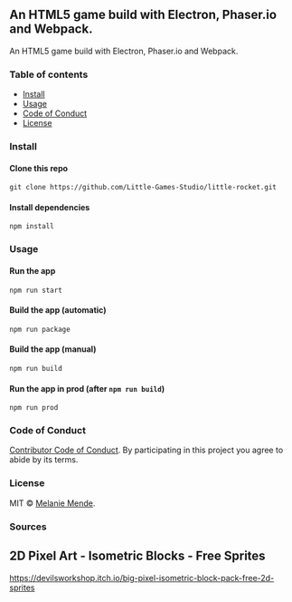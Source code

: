 ## An HTML5 game build with Electron, Phaser.io and Webpack.

An HTML5 game build with Electron, Phaser.io and Webpack.

### Table of contents

* [Install](#install)
* [Usage](#usage)
* [Code of Conduct](#code-of-conduct)
* [License](#license)

### Install

#### Clone this repo

```
git clone https://github.com/Little-Games-Studio/little-rocket.git
```

#### Install dependencies

```
npm install
```

### Usage

#### Run the app

```
npm run start
```

#### Build the app (automatic)

```
npm run package
```

#### Build the app (manual)

```
npm run build
```

#### Run the app in prod (after `npm run build`)
```
npm run prod
```

### Code of Conduct

[Contributor Code of Conduct](code-of-conduct.md). By participating in this project you agree to abide by its terms.

### License

MIT © [Melanie Mende](https://www.linkedin.com/in/melanie-mende/).

### Sources
## 2D Pixel Art - Isometric Blocks - Free Sprites
https://devilsworkshop.itch.io/big-pixel-isometric-block-pack-free-2d-sprites